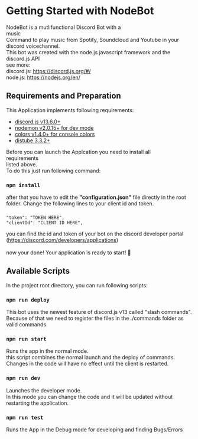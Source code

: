 # Getting Started with NodeBot

NodeBot is a mutlifunctional Discord Bot with a <br>music</br> Command to play music from Spotify, Soundcloud and
Youtube in your discord voicechannel. <br> 
This bot was created with the node.js javascript framework and the discord.js API
<br>see more:
<br>discord.js: https://discord.js.org/#/
<br>node.js: https://nodejs.org/en/

## Requirements and Preparation
This Application implements following requirements:
<ul>
    <li><a href="https://discord.js.org/#/">discord.js v13.6.0+</a></li>
    <li><a href="https://www.npmjs.com/package/nodemon">nodemon v2.0.15+ for dev mode</a></li>
    <li><a href="https://www.npmjs.com/package/colors">colors v1.4.0+ for console colors</a></li>
    <li><a href="https://distube.js.org/#/">distube 3.3.2+</a></li>
</ul>
Before you can launch the Applcation you need to install all <br>requirements</br> listed above. <br>
To do this just run following command:

### `npm install`

after that you have to edit the <b>"configuration.json"</b> file directly in the root folder. Change the following lines to your client id and token.

### 
    "token": "TOKEN HERE",
    "clientId": "CLIENT ID HERE",

you can find the id and token of your bot on the discord developer portal <br>(https://discord.com/developers/applications)
<br><br>now your done! Your application is ready to start! 🎉
## Available Scripts

In the project root directory, you can run following scripts:

### `npm run deploy`

This bot uses the newest feature of discord.js v13 called "slash commands". Because of that we need to register
the files in the ./commands folder as valid commands.

### `npm run start`

Runs the app in the normal mode.\
this script combines the normal launch and the deploy of commands. 
Changes in the code will have no effect until the client is restarted.

### `npm run dev`

Launches the developer mode.\
In this mode you can change the code and it will be updated without
restarting the application.

### `npm run test`

Runs the App in the Debug mode for developing and finding Bugs/Errors

<!-- ## Learn More About this App -->
